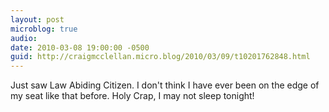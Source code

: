 ```yaml
---
layout: post
microblog: true
audio: 
date: 2010-03-08 19:00:00 -0500
guid: http://craigmcclellan.micro.blog/2010/03/09/t10201762848.html
---
```

Just saw Law Abiding Citizen. I don't think I have ever been on the edge of my seat like that before. Holy Crap, I may not sleep tonight!
